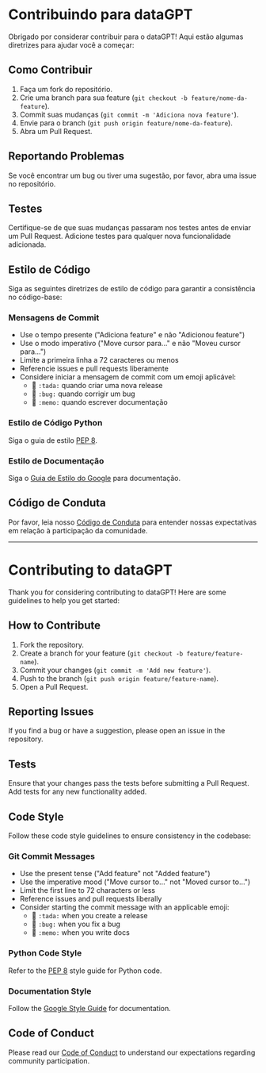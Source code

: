 # Contribuindo para dataGPT

Obrigado por considerar contribuir para o dataGPT! Aqui estão algumas diretrizes para ajudar você a começar:

## Como Contribuir

1. Faça um fork do repositório.
2. Crie uma branch para sua feature (`git checkout -b feature/nome-da-feature`).
3. Commit suas mudanças (`git commit -m 'Adiciona nova feature'`).
4. Envie para o branch (`git push origin feature/nome-da-feature`).
5. Abra um Pull Request.

## Reportando Problemas

Se você encontrar um bug ou tiver uma sugestão, por favor, abra uma issue no repositório.

## Testes

Certifique-se de que suas mudanças passaram nos testes antes de enviar um Pull Request. Adicione testes para qualquer nova funcionalidade adicionada.

## Estilo de Código

Siga as seguintes diretrizes de estilo de código para garantir a consistência no código-base:

### Mensagens de Commit

- Use o tempo presente ("Adiciona feature" e não "Adicionou feature")
- Use o modo imperativo ("Move cursor para..." e não "Moveu cursor para...")
- Limite a primeira linha a 72 caracteres ou menos
- Referencie issues e pull requests liberamente
- Considere iniciar a mensagem de commit com um emoji aplicável:
  - :tada: `:tada:` quando criar uma nova release
  - :bug: `:bug:` quando corrigir um bug
  - :memo: `:memo:` quando escrever documentação

### Estilo de Código Python

Siga o guia de estilo [PEP 8](https://pep8.org/).

### Estilo de Documentação

Siga o [Guia de Estilo do Google](https://google.github.io/styleguide/pyguide.html) para documentação.

## Código de Conduta

Por favor, leia nosso [Código de Conduta](CODE_OF_CONDUCT.md) para entender nossas expectativas em relação à participação da comunidade.

---

# Contributing to dataGPT

Thank you for considering contributing to dataGPT! Here are some guidelines to help you get started:

## How to Contribute

1. Fork the repository.
2. Create a branch for your feature (`git checkout -b feature/feature-name`).
3. Commit your changes (`git commit -m 'Add new feature'`).
4. Push to the branch (`git push origin feature/feature-name`).
5. Open a Pull Request.

## Reporting Issues

If you find a bug or have a suggestion, please open an issue in the repository.

## Tests

Ensure that your changes pass the tests before submitting a Pull Request. Add tests for any new functionality added.

## Code Style

Follow these code style guidelines to ensure consistency in the codebase:

### Git Commit Messages

- Use the present tense ("Add feature" not "Added feature")
- Use the imperative mood ("Move cursor to..." not "Moved cursor to...")
- Limit the first line to 72 characters or less
- Reference issues and pull requests liberally
- Consider starting the commit message with an applicable emoji:
  - :tada: `:tada:` when you create a release
  - :bug: `:bug:` when you fix a bug
  - :memo: `:memo:` when you write docs

### Python Code Style

Refer to the [PEP 8](https://pep8.org/) style guide for Python code.

### Documentation Style

Follow the [Google Style Guide](https://google.github.io/styleguide/pyguide.html) for documentation.

## Code of Conduct

Please read our [Code of Conduct](CODE_OF_CONDUCT.md) to understand our expectations regarding community participation.

